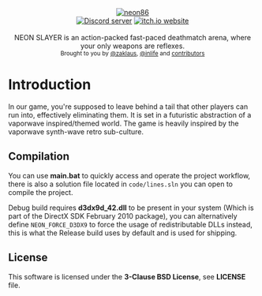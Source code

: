 <div align="center">
    <a href="https://github.com/zaklaus/neon86"><img src="https://img.itch.zone/aW1nLzQwNjE4MTcucG5n/original/8abD81.png" alt="neon86" /></a>
</div>

<div align="center">
    <a href="https://discord.gg/eBQ4QHX"><img src="https://img.shields.io/discord/402098213114347520.svg" alt="Discord server" /></a>
    <a href="https://zaklaus.itch.io/neon-slayer"><img src="https://img.shields.io/badge/NEON%20SLAYER-Download%20on%20itch.io-red" alt="itch.io website" /></a>
</div>

<br />
<div align="center">
  NEON SLAYER is an action-packed fast-paced deathmatch arena, where your only weapons are reflexes.
</div>

<div align="center">
  <sub>
    Brought to you by <a href="https://github.com/zaklaus">@zaklaus</a>,
    <a href="https://github.com/inlife">@inlife</a>
    and <a href="https://github.com/zaklaus/NEON86/graphs/contributors">contributors</a>
  </sub>
</div>

# Introduction

In our game, you're supposed to leave behind a tail that other players can run into, effectively eliminating them. It is set in a futuristic abstraction of a vaporwave inspired/themed world. The game is heavily inspired by the vaporwave synth-wave retro sub-culture.

## Compilation

You can use **main.bat** to quickly access and operate the project workflow, there is also a solution file located in `code/lines.sln` you can open to compile the project.

Debug build requires **d3dx9d_42.dll** to be present in your system (Which is part of the DirectX SDK February 2010 package), you can alternatively define `NEON_FORCE_D3DX9` to force the usage of redistributable DLLs instead, this is what the Release build uses by default and is used for shipping.

## License

This software is licensed under the **3-Clause BSD License**, see **LICENSE** file.
